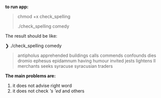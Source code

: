 **to run app:**

>  chmod +x check_spelling
>
>  ./check_spelling comedy

The result should be like:

❯ ./check_spelling comedy

> antipholus
> apprehended
> buildings
> calls
> commends
> confounds
> dies
> dromio
> ephesus
> epidamnum
> having
> humour
> invited
> jests
> lightens
> ll
> merchants
> seeks
> syracuse
> syracusian
> traders

**The main problems are:**

1) it does not advise right word
2) it does not check *'s* *'ed* and others

